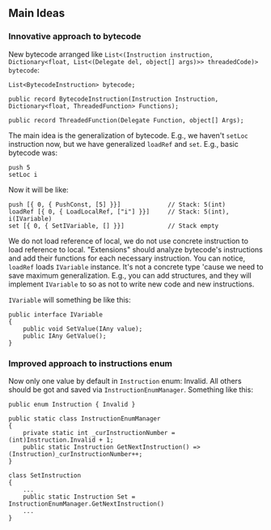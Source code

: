 ## Main Ideas
### Innovative approach to bytecode

New bytecode arranged like
`List<(Instruction instruction, Dictionary<float, List<(Delegate del, object[] args)>> threadedCode)> bytecode`:

```
List<BytecodeInstruction> bytecode;

public record BytecodeInstruction(Instruction Instruction, Dictionary<float, ThreadedFunction> Functions);

public record ThreadedFunction(Delegate Function, object[] Args);
```

The main idea is the generalization of bytecode. E.g., we haven't `setLoc` instruction now, but we have generalized
`loadRef` and `set`. E.g., basic bytecode was:

```
push 5
setLoc i
```

Now it will be like:

```
push [{ 0, { PushConst, [5] }}]             // Stack: 5(int)
loadRef [{ 0, { LoadLocalRef, ["i"] }}]     // Stack: 5(int), i(IVariable)
set [{ 0, { SetIVariable, [] }}]            // Stack empty
```

We do not load reference of local, we do not use concrete instruction to load reference to local. "Extensions" should
analyze bytecode's instructions and add their functions for each necessary instruction. You can notice, `loadRef` loads
`IVariable` instance. It's not a concrete type 'cause we need to save maximum generalization. E.g., you can add
structures, and they will implement `IVariable` to so as not to write new code and new instructions.

`IVariable` will something be like this:

```
public interface IVariable
{
    public void SetValue(IAny value);
    public IAny GetValue();
}
```

### Improved approach to instructions enum

Now only one value by default in `Instruction` enum: Invalid. All others should be got and saved via
`InstructionEnumManager`. Something like this:

```
public enum Instruction { Invalid }

public static class InstructionEnumManager
{
    private static int _curInstructionNumber = (int)Instruction.Invalid + 1;
    public static Instruction GetNextInstruction() => (Instruction)_curInstructionNumber++;
}

class SetInstruction
{
    ...
    public static Instruction Set = InstructionEnumManager.GetNextInstruction()
    ...
}
```